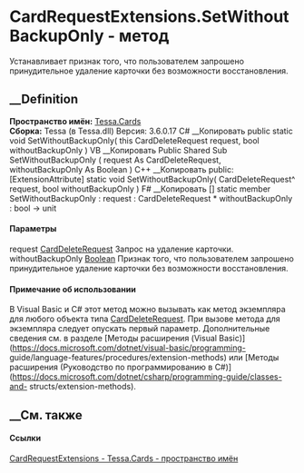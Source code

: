 # CardRequestExtensions.SetWithoutBackupOnly - метод
Устанавливает признак того, что пользователем запрошено принудительное
удаление карточки без возможности восстановления.
## __Definition
 **Пространство имён:** [Tessa.Cards](N_Tessa_Cards.htm)  
 **Сборка:** Tessa (в Tessa.dll) Версия: 3.6.0.17
C# __Копировать
     public static void SetWithoutBackupOnly(
    	this CardDeleteRequest request,
    	bool withoutBackupOnly
    )
VB __Копировать
    <ExtensionAttribute>
    Public Shared Sub SetWithoutBackupOnly ( 
    	request As CardDeleteRequest,
    	withoutBackupOnly As Boolean
    )
C++ __Копировать
     public:
    [ExtensionAttribute]
    static void SetWithoutBackupOnly(
    	CardDeleteRequest^ request, 
    	bool withoutBackupOnly
    )
F# __Копировать
     [<ExtensionAttribute>]
    static member SetWithoutBackupOnly : 
            request : CardDeleteRequest * 
            withoutBackupOnly : bool -> unit 
#### Параметры
request [CardDeleteRequest](T_Tessa_Cards_CardDeleteRequest.htm)
    Запрос на удаление карточки.
withoutBackupOnly
[Boolean](https://learn.microsoft.com/dotnet/api/system.boolean)
     Признак того, что пользователем запрошено принудительное удаление карточки без возможности восстановления. 
#### Примечание об использовании
В Visual Basic и C# этот метод можно вызывать как метод экземпляра для любого
объекта типа [CardDeleteRequest](T_Tessa_Cards_CardDeleteRequest.htm). При
вызове метода для экземпляра следует опускать первый параметр. Дополнительные
сведения см. в разделе [Методы расширения (Visual
Basic)](https://docs.microsoft.com/dotnet/visual-basic/programming-
guide/language-features/procedures/extension-methods) или [Методы расширения
(Руководство по программированию в
C#)](https://docs.microsoft.com/dotnet/csharp/programming-guide/classes-and-
structs/extension-methods).
##  __См. также
#### Ссылки
[CardRequestExtensions - ](T_Tessa_Cards_CardRequestExtensions.htm)
[Tessa.Cards - пространство имён](N_Tessa_Cards.htm)
